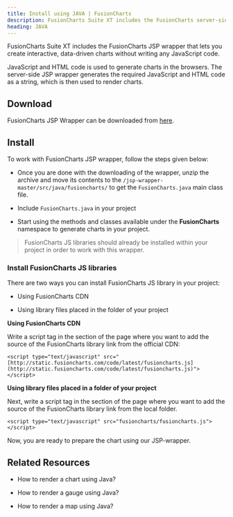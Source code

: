 ```yaml
---
title: Install using JAVA | FusionCharts
description: FusionCharts Suite XT includes the FusionCharts server-side JSP wrapper that lets you create interactive, data-driven charts.
heading: JAVA
---
```

FusionCharts Suite XT includes the FusionCharts JSP wrapper that lets you create interactive, data-driven charts without writing any JavaScript code.

JavaScript and HTML code is used to generate charts in the browsers. The server-side JSP wrapper generates the required JavaScript and HTML code as a string, which is then used to render charts.

## Download

FusionCharts JSP Wrapper can be downloaded from [here](https://www.fusioncharts.com/jsp-charts/).

## Install

To work with FusionCharts JSP wrapper, follow the steps given below:

* Once you are done with the downloading of the wrapper, unzip the archive and move its contents to the `/jsp-wrapper-master/src/java/fusioncharts/` to get the `FusionCharts.java` main class file.

* Include `FusionCharts.java` in your project

* Start using the methods and classes available under the **FusionCharts** namespace to generate charts in your project.

> FusionCharts JS libraries should already be installed within your project in order to work with this wrapper.

### Install FusionCharts JS libraries

There are two ways you can install FusionCharts JS library in your project:

* Using FusionCharts CDN

* Using library files placed in the folder of your project

**Using FusionCharts CDN**

Write a script tag in the section of the page where you want to add the source of the FusionCharts library link from the official CDN:

```
<script type="text/javascript" src="[http://static.fusioncharts.com/code/latest/fusioncharts.js](http://static.fusioncharts.com/code/latest/fusioncharts.js)"></script>

```

**Using library files placed in a folder of your project**

Next, write a script tag in the section of the page where you want to add the source of the FusionCharts library link from the local folder.

```
<script type="text/javascript" src="fusioncharts/fusioncharts.js"></script>

```
Now, you are ready to prepare the chart using our JSP-wrapper.

## Related Resources

* How to render a chart using Java?

* How to render a gauge using Java?

* How to render a map using Java?